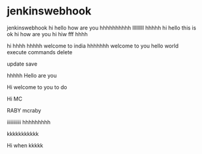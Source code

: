# jenkinswebhook
jenkinswebhook
hi
hello how are you
hhhhhhhhhh
lllllllll
hhhhh
hi hello
this is ok
hi how are you
hi
hiw fff
hhhh

hi
hhhh
hhhhh
welcome to india
hhhhhhh
welcome to you
hello world
execute commands
delete

update
save

hhhhh
Hello are you

Hi welcome to you to do


Hi MC

RABY
mcraby

iiiiiiiiiii
hhhhhhhhh

kkkkkkkkkkk

Hi when
kkkkk
